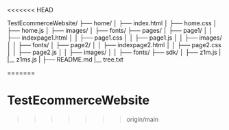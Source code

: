 <<<<<<< HEAD

TestEcommerceWebsite/
├── home/
│   ├── index.html
│   ├── home.css
│   ├── home.js
│   ├── images/
│   ├── fonts/
├── pages/
│   ├── page1/
│   │   ├── indexpage1.html
│   │   ├── page1.css
│   │   ├── page1.js
│   │   ├── images/
│   │   ├── fonts/
│   ├── page2/
│   │   ├── indexpage2.html
│   │   ├── page2.css
│   │   ├── page2.js
│   │   ├── images/
│   │   ├── fonts/
├── sdk/
│   ├── z1m.js
|   |__ z1ms.js
|
├── README.md
|__ tree.txt


=======
# TestEcommerceWebsite
>>>>>>> origin/main
